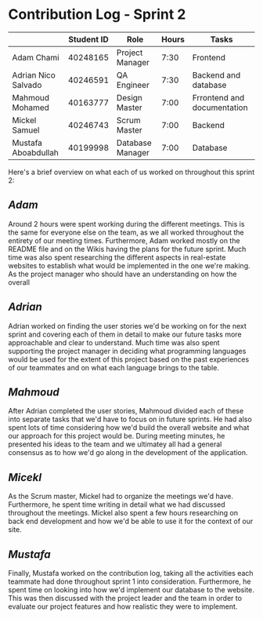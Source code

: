 # Contribution Log - Sprint 2

|              | Student ID | Role             | Hours | Tasks                 |
|--------------|------------|------------------|-------|-----------------------|
| Adam Chami   | 40248165   | Project Manager | 7:30  | Frontend     |
| Adrian Nico Salvado | 40246591 | QA Engineer | 7:30  | Backend and database         |
| Mahmoud Mohamed | 40163777 | Design Master  | 7:00  | Frrontend and documentation|
| Mickel Samuel | 40246743   | Scrum Master   | 7:00  | Backend       |
| Mustafa Aboabdullah | 40199998 | Database Manager | 7:00  | Database  |

Here's a brief overview on what each of us worked on throughout this sprint 2:

## *Adam*
Around 2 hours were spent working during the different meetings. This is the same for everyone else on the team, as we all worked throughout the entirety of our meeting times. Furthermore, Adam worked mostly on the README file and on the Wikis having the plans for the future sprint. Much time was also spent researching the different aspects in real-estate websites to establish what would be implemented in the one we're making.
As the project manager who should have an understanding on how the overall 

## *Adrian*
Adrian worked on finding the user stories we'd be working on for the next sprint and covering each of them in detail to make our future tasks more approachable and clear to understand. Much time was also spent supporting the project manager in deciding what programming languages would be used for the extent of this project based on the past experiences of our teammates and on what each language brings to the table.

## *Mahmoud*
After Adrian completed the user stories, Mahmoud divided each of these into separate tasks that we'd have to focus on in future sprints. He had also spent lots of time considering how we'd build the overall website and what our approach for this project would be. During meeting minutes, he presented his ideas to the team and we ultimatey all had a general consensus as to how we'd go along in the development of the application.

## *Micekl*
As the Scrum master, Mickel had to organize the meetings we'd have. Furthermore, he spent time writing in detail what we had discussed throughout the meetings. Mickel also spent a few hours researching on back end development and how we'd be able to use it for the context of our site.

## *Mustafa*
Finally, Mustafa worked on the contribution log, taking all the activities each teammate had done throughout sprint 1 into consideration. Furthermore, he spent time on looking into how we'd implement our database to the website. This was then discussed with the project leader and the team in order to evaluate our project features and how realistic they were to implement.


